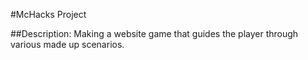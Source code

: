 #McHacks Project

##Description:
Making a website game that guides the player through various made up scenarios.